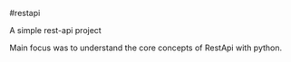 #restapi

A simple rest-api project 

<p> Main focus was to understand the core concepts of RestApi with python.<p>
